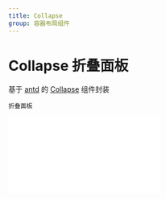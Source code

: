 ```yaml
---
title: Collapse
group: 容器布局组件
---
```


# Collapse 折叠面板

基于 <a href="https://ant-design.antgroup.com/index-cn" target="_blank">antd</a> 的 <a href="https://ant-design.antgroup.com/components/collapse-cn" target="_blank">Collapse</a> 组件封装

<code src='./container/collapse'>折叠面板</code>

<embed src="./index.md#L16-L20"></embed>
